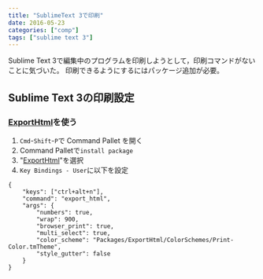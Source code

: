 ```yaml
---
title: "SublimeText 3で印刷"
date: 2016-05-23
categories: ["comp"]
tags: ["sublime text 3"]
---
```


Sublime Text 3で編集中のプログラムを印刷しようとして，印刷コマンドがないことに気づいた。
印刷できるようにするにはパッケージ追加が必要。

<!--more-->

## Sublime Text 3の印刷設定


### [ExportHtml](https://github.com/facelessuser/ExportHtml)を使う

1. `Cmd`-`Shift`-`P`で Command Pallet を開く
2. Command Palletで`install package`
3. "[ExportHtml](https://github.com/facelessuser/ExportHtml)"を選択
4. `Key Bindings - User`に以下を設定
```
{
    "keys": ["ctrl+alt+n"],
    "command": "export_html",
    "args": {
        "numbers": true,
        "wrap": 900,
        "browser_print": true,
        "multi_select": true,
        "color_scheme": "Packages/ExportHtml/ColorSchemes/Print-Color.tmTheme",
        "style_gutter": false
    }
}
```
